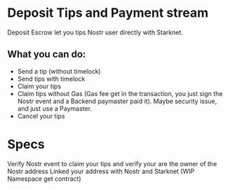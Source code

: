 # Deposit Tips and Payment stream

Deposit Escrow let you tips Nostr user directly with Starknet.


## What you can do:

- Send a tip (without timelock)
- Send tips with timelock
- Claim your tips
- Claim tips without Gas (Gas fee get in the transaction, you just sign the Nostr event and a Backend paymaster paid it). Maybe security issue, and just use a Paymaster.
- Cancel your tips

# Specs

Verify Nostr event to claim your tips and verify your are the owner of the Nostr address
Linked your address with Nostr and Starknet (WIP Namespace get contract)
